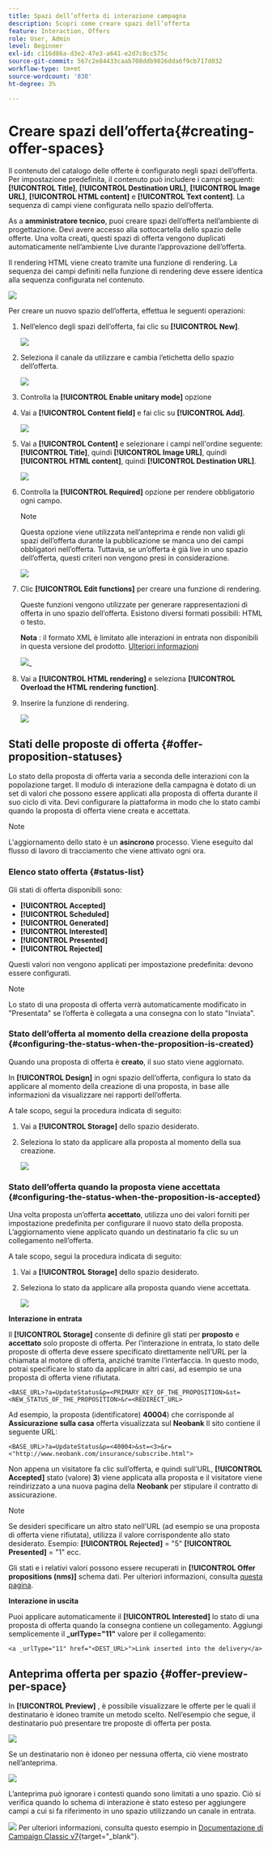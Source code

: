 ```yaml
---
title: Spazi dell’offerta di interazione campagna
description: Scopri come creare spazi dell’offerta
feature: Interaction, Offers
role: User, Admin
level: Beginner
exl-id: c116d86a-d3e2-47e3-a641-e2d7c8cc575c
source-git-commit: 567c2e84433caab708ddb9026dda6f9cb717d032
workflow-type: tm+mt
source-wordcount: '838'
ht-degree: 3%

---
```


# Creare spazi dell’offerta{#creating-offer-spaces}

Il contenuto del catalogo delle offerte è configurato negli spazi dell’offerta. Per impostazione predefinita, il contenuto può includere i campi seguenti: **[!UICONTROL Title]**, **[!UICONTROL Destination URL]**, **[!UICONTROL Image URL]**, **[!UICONTROL HTML content]** e **[!UICONTROL Text content]**. La sequenza di campi viene configurata nello spazio dell’offerta.

As a **amministratore tecnico**, puoi creare spazi dell’offerta nell’ambiente di progettazione. Devi avere accesso alla sottocartella dello spazio delle offerte. Una volta creati, questi spazi di offerta vengono duplicati automaticamente nell’ambiente Live durante l’approvazione dell’offerta.

Il rendering HTML viene creato tramite una funzione di rendering. La sequenza dei campi definiti nella funzione di rendering deve essere identica alla sequenza configurata nel contenuto.

![](assets/offer_space_create_009.png)

Per creare un nuovo spazio dell’offerta, effettua le seguenti operazioni:

1. Nell’elenco degli spazi dell’offerta, fai clic su **[!UICONTROL New]**.

   ![](assets/offer_space_create_001.png)

1. Seleziona il canale da utilizzare e cambia l’etichetta dello spazio dell’offerta.

   ![](assets/offer_space_create_002.png)

1. Controlla la **[!UICONTROL Enable unitary mode]** opzione

1. Vai a **[!UICONTROL Content field]** e fai clic su **[!UICONTROL Add]**.

   ![](assets/offer_space_create_003.png)

1. Vai a **[!UICONTROL Content]** e selezionare i campi nell&#39;ordine seguente: **[!UICONTROL Title]**, quindi **[!UICONTROL Image URL]**, quindi **[!UICONTROL HTML content]**, quindi **[!UICONTROL Destination URL]**.

   ![](assets/offer_space_create_004.png)

1. Controlla la **[!UICONTROL Required]** opzione per rendere obbligatorio ogni campo.

   >[!NOTE]
   >
   >Questa opzione viene utilizzata nell’anteprima e rende non validi gli spazi dell’offerta durante la pubblicazione se manca uno dei campi obbligatori nell’offerta. Tuttavia, se un’offerta è già live in uno spazio dell’offerta, questi criteri non vengono presi in considerazione.

   ![](assets/offer_space_create_005.png)

1. Clic **[!UICONTROL Edit functions]** per creare una funzione di rendering.

   Queste funzioni vengono utilizzate per generare rappresentazioni di offerta in uno spazio dell’offerta. Esistono diversi formati possibili: HTML o testo.

   **Nota** : il formato XML è limitato alle interazioni in entrata non disponibili in questa versione del prodotto. [Ulteriori informazioni](../start/v7-to-v8.md#gs-unavailable-features)

   ![](assets/offer_space_create_006.png)_

1. Vai a **[!UICONTROL HTML rendering]** e seleziona **[!UICONTROL Overload the HTML rendering function]**.
1. Inserire la funzione di rendering.

   ![](assets/offer_space_create_007.png)

## Stati delle proposte di offerta {#offer-proposition-statuses}

Lo stato della proposta di offerta varia a seconda delle interazioni con la popolazione target. Il modulo di interazione della campagna è dotato di un set di valori che possono essere applicati alla proposta di offerta durante il suo ciclo di vita. Devi configurare la piattaforma in modo che lo stato cambi quando la proposta di offerta viene creata e accettata.

>[!NOTE]
>
>L&#39;aggiornamento dello stato è un **asincrono** processo. Viene eseguito dal flusso di lavoro di tracciamento che viene attivato ogni ora.

### Elenco stato offerta {#status-list}

Gli stati di offerta disponibili sono:

* **[!UICONTROL Accepted]**
* **[!UICONTROL Scheduled]**
* **[!UICONTROL Generated]**
* **[!UICONTROL Interested]**
* **[!UICONTROL Presented]**
* **[!UICONTROL Rejected]**

Questi valori non vengono applicati per impostazione predefinita: devono essere configurati.

>[!NOTE]
>
>Lo stato di una proposta di offerta verrà automaticamente modificato in &quot;Presentata&quot; se l’offerta è collegata a una consegna con lo stato &quot;Inviata&quot;.

### Stato dell’offerta al momento della creazione della proposta {#configuring-the-status-when-the-proposition-is-created}

Quando una proposta di offerta è **creato**, il suo stato viene aggiornato.

In **[!UICONTROL Design]** in ogni spazio dell’offerta, configura lo stato da applicare al momento della creazione di una proposta, in base alle informazioni da visualizzare nei rapporti dell’offerta.

A tale scopo, segui la procedura indicata di seguito:

1. Vai a **[!UICONTROL Storage]** dello spazio desiderato.
1. Seleziona lo stato da applicare alla proposta al momento della sua creazione.

   ![](assets/offer_update_status_001.png)

### Stato dell’offerta quando la proposta viene accettata {#configuring-the-status-when-the-proposition-is-accepted}

Una volta proposta un’offerta **accettato**, utilizza uno dei valori forniti per impostazione predefinita per configurare il nuovo stato della proposta. L’aggiornamento viene applicato quando un destinatario fa clic su un collegamento nell’offerta.

A tale scopo, segui la procedura indicata di seguito:

1. Vai a **[!UICONTROL Storage]** dello spazio desiderato.
1. Seleziona lo stato da applicare alla proposta quando viene accettata.

   ![](assets/offer_update_status_002.png)


**Interazione in entrata**

Il **[!UICONTROL Storage]** consente di definire gli stati per **proposto** e **accettato** solo proposte di offerta. Per l’interazione in entrata, lo stato delle proposte di offerta deve essere specificato direttamente nell’URL per la chiamata al motore di offerta, anziché tramite l’interfaccia. In questo modo, potrai specificare lo stato da applicare in altri casi, ad esempio se una proposta di offerta viene rifiutata.

```
<BASE_URL>?a=UpdateStatus&p=<PRIMARY_KEY_OF_THE_PROPOSITION>&st=<NEW_STATUS_OF_THE_PROPOSITION>&r=<REDIRECT_URL>
```

Ad esempio, la proposta (identificatore) **40004**) che corrisponde al **Assicurazione sulla casa** offerta visualizzata sul **Neobank** Il sito contiene il seguente URL:

```
<BASE_URL>?a=UpdateStatus&p=<40004>&st=<3>&r=<"http://www.neobank.com/insurance/subscribe.html">
```

Non appena un visitatore fa clic sull’offerta, e quindi sull’URL, **[!UICONTROL Accepted]** stato (valore) **3**) viene applicata alla proposta e il visitatore viene reindirizzato a una nuova pagina della **Neobank** per stipulare il contratto di assicurazione.

>[!NOTE]
>
>Se desideri specificare un altro stato nell’URL (ad esempio se una proposta di offerta viene rifiutata), utilizza il valore corrispondente allo stato desiderato. Esempio: **[!UICONTROL Rejected]** = &quot;5&quot; **[!UICONTROL Presented]** = &quot;1&quot; ecc.
>
>Gli stati e i relativi valori possono essere recuperati in **[!UICONTROL Offer propositions (nms)]** schema dati. Per ulteriori informazioni, consulta [questa pagina](../dev/create-schema.md).

**Interazione in uscita**

Puoi applicare automaticamente il **[!UICONTROL Interested]** lo stato di una proposta di offerta quando la consegna contiene un collegamento. Aggiungi semplicemente il **_urlType=&quot;11&quot;** valore per il collegamento:

```
<a _urlType="11" href="<DEST_URL>">Link inserted into the delivery</a>
```

## Anteprima offerta per spazio {#offer-preview-per-space}

In **[!UICONTROL Preview]** , è possibile visualizzare le offerte per le quali il destinatario è idoneo tramite un metodo scelto. Nell’esempio che segue, il destinatario può presentare tre proposte di offerta per posta.

![](assets/offer_space_overview_002.png)

Se un destinatario non è idoneo per nessuna offerta, ciò viene mostrato nell’anteprima.

![](assets/offer_space_overview_001.png)


L’anteprima può ignorare i contesti quando sono limitati a uno spazio. Ciò si verifica quando lo schema di interazione è stato esteso per aggiungere campi a cui si fa riferimento in uno spazio utilizzando un canale in entrata.

![](../assets/do-not-localize/book.png)  Per ulteriori informazioni, consulta questo esempio in [Documentazione di Campaign Classic v7](https://experienceleague.adobe.com/docs/campaign-classic/using/managing-offers/advanced-parameters/extension-example.html){target="_blank"}.